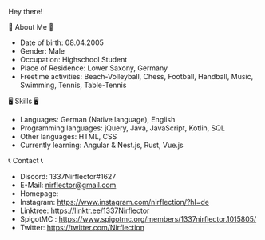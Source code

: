 
Hey there!

🤵 About Me 🤵
 - Date of birth: 08.04.2005
 - Gender: Male
 - Occupation: Highschool Student
 - Place of Residence: Lower Saxony, Germany
 - Freetime activities: Beach-Volleyball, Chess, Football, Handball, Music, Swimming, Tennis, Table-Tennis

🖥️ Skills 🖥️
 - Languages: German (Native language), English
 - Programming languages: jQuery, Java, JavaScript, Kotlin, SQL
 - Other languages: HTML, CSS
 - Currently learning: Angular & Nest.js, Rust, Vue.js

📞 Contact 📞
 - Discord: 1337Nirflector#1627
 - E-Mail: nirflector@gmail.com
 - Homepage: <Coming Soon>
 - Instagram: https://www.instagram.com/nirflection/?hl=de
 - Linktree: https://linktr.ee/1337Nirflector
 - SpigotMC : https://www.spigotmc.org/members/1337nirflector.1015805/
 - Twitter: https://twitter.com/Nirflection
